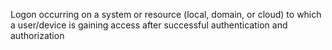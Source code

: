 Logon occurring on a system or resource (local, domain, or cloud) to which a user/device is gaining access after successful authentication and authorization